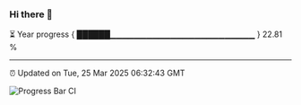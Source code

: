 ### Hi there 👋

⏳ Year progress { ██████▁▁▁▁▁▁▁▁▁▁▁▁▁▁▁▁▁▁▁▁▁▁▁▁ } 22.81 %

---

⏰ Updated on Tue, 25 Mar 2025 06:32:43 GMT

![Progress Bar CI](https://github.com/ZhaoGui/ZhaoGui/workflows/Progress%20Bar%20CI/badge.svg)
